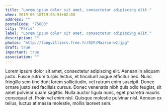 ```yaml
---
title: "Lorem ipsum dolor sit amet, consectetur adipiscing elit."
when: 2019-09-18T19:53:51+02:00
address: ""
postalCode: "75000"
city: "Paris"
label: "Lorem ipsum dolor sit amet, consectetur adipiscing elit."
description: ""
photos: "http://longvilliers.free.fr/GIF/Mairie-w2.jpg"
draft: true
important: true
association: ""
---
```


Lorem ipsum dolor sit amet, consectetur adipiscing elit. Aenean in aliquam justo. Fusce rutrum turpis lectus, et tincidunt augue efficitur nec. Nunc fringilla sem tincidunt lorem sollicitudin, vel rutrum enim suscipit. Donec ornare justo sed facilisis cursus. Donec venenatis nibh quis odio feugiat, sit amet pulvinar quam sagittis. Nulla auctor ligula nunc, eget pharetra mauris consequat et. Proin vel enim nisl. Quisque molestie pulvinar nisl. Aenean ex tellus, luctus at massa molestie, mollis laoreet sem.
